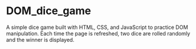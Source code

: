 # DOM_dice_game
A simple dice game built with HTML, CSS, and JavaScript to practice DOM manipulation.  Each time the page is refreshed, two dice are rolled randomly and the winner is displayed.
